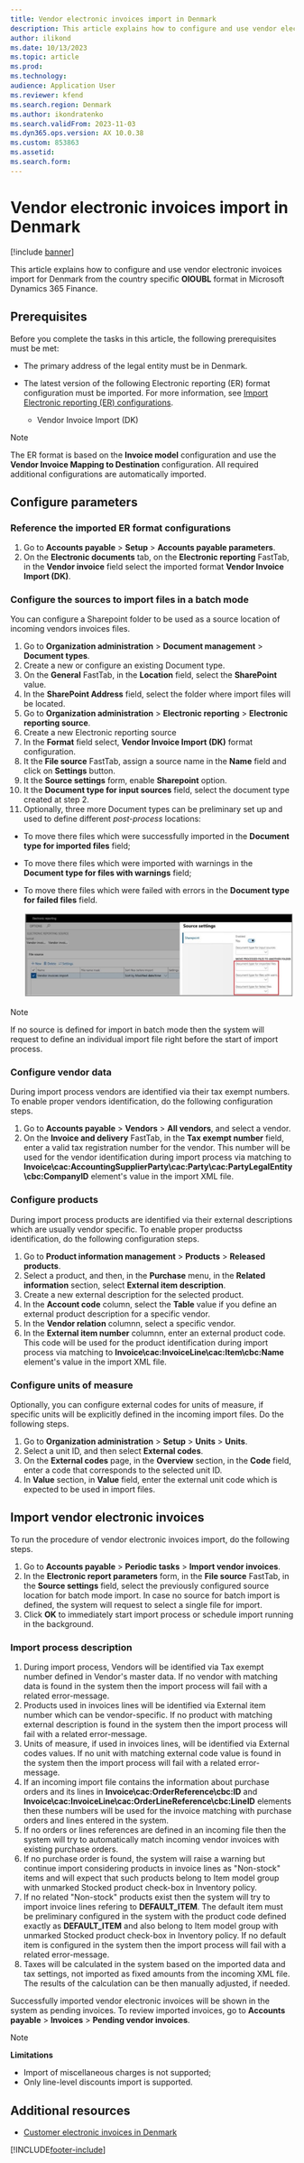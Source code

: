 ```yaml
---
title: Vendor electronic invoices import in Denmark
description: This article explains how to configure and use vendor electronic invoices import in Denmark in Microsoft Dynamics 365 Finance.
author: ilikond
ms.date: 10/13/2023
ms.topic: article
ms.prod: 
ms.technology: 
audience: Application User
ms.reviewer: kfend
ms.search.region: Denmark
ms.author: ikondratenko
ms.search.validFrom: 2023-11-03
ms.dyn365.ops.version: AX 10.0.38
ms.custom: 853863
ms.assetid: 
ms.search.form: 
---
```


# Vendor electronic invoices import in Denmark

[!include [banner](../../includes/banner.md)]

This article explains how to configure and use vendor electronic invoices import for Denmark from the country specific **OIOUBL** format in Microsoft Dynamics 365 Finance.

## Prerequisites

Before you complete the tasks in this article, the following prerequisites must be met:

- The primary address of the legal entity must be in Denmark.
- The latest version of the following Electronic reporting (ER) format configuration must be imported. For more information, see [Import Electronic reporting (ER) configurations](../../../fin-ops-core/dev-itpro/analytics/electronic-reporting-import-ger-configurations.md).


    - Vendor Invoice Import (DK)
        
> [!NOTE]
> The ER format is based on the **Invoice model** configuration and use the **Vendor Invoice Mapping to Destination** configuration. All required additional configurations are automatically imported.

## Configure parameters

### Reference the imported ER format configurations

1. Go to **Accounts payable** \> **Setup** \> **Accounts payable parameters**.
2. On the **Electronic documents** tab, on the **Electronic reporting** FastTab, in the **Vendor invoice** field select the imported format **Vendor Invoice Import (DK)**.
    
### Configure the sources to import files in a batch mode

You can configure a Sharepoint folder to be used as a source location of incoming vendors invoices files.

1. Go to **Organization administration** \> **Document management** \> **Document types**.
2. Create a new or configure an existing Document type.
3. On the **General** FastTab, in the **Location** field, select the **SharePoint** value.
4. In the **SharePoint Address** field, select the folder where import files will be located.
5. Go to **Organization administration** \> **Electronic reporting** \> **Electronic reporting source**.
6. Create a new Electronic reporting source
7. In the **Format** field select, **Vendor Invoice Import (DK)** format configuration.
8. It the **File source** FastTab, assign a source name in the **Name** field and click on **Settings** button.
9. It the **Source settings** form, enable **Sharepoint** option.
10. It the **Document type for input sources** field, select the document type created at step 2.
11. Optionally, three more Document types can be preliminary set up and used to define different *post-process* locations:
  - To move there files which were successfully imported in the **Document type for imported files** field;
  - To move there files which were imported with warnings in the **Document type for files with warnings** field;
  - To move there files which were failed with errors in the **Document type for failed files** field.
    
    ![ER source settings](../media/emea-dnk-er-source.jpg)

> [!NOTE]
> If no source is defined for import in batch mode then the system will request to define an individual import file right before the start of import process.

### Configure vendor data

During import process vendors are identified via their tax exempt numbers. To enable proper vendors identification, do the following configuration steps.

1. Go to **Accounts payable** \> **Vendors** \> **All vendors**, and select a vendor.
2. On the **Invoice and delivery** FastTab, in the **Tax exempt number** field, enter a valid tax registration number for the vendor. This number will be used for the vendor identification during import process via matching to **Invoice\cac:AccountingSupplierParty\cac:Party\cac:PartyLegalEntity\cbc:CompanyID** element's value in the import XML file.

### Configure products

During import process products are identified via their external descriptions which are usually vendor specific. To enable proper productss identification, do the following configuration steps.

1. Go to **Product information management** \> **Products** \> **Released products**.
2. Select a product, and then, in the **Purchase** menu, in the **Related information** section, select **External item description**.
3. Create a new external description for the selected product.
4. In the **Account code** column, select the **Table** value if you define an external product description for a specific vendor. 
5. In the **Vendor relation** columnn, select a specific vendor.
6. In the **External item number** columnn, enter an external product code. This code will be used for the product identification during import process via matching to **Invoice\cac:InvoiceLine\cac:Item\cbc:Name** element's value in the import XML file.

### Configure units of measure

Optionally, you can configure external codes for units of measure, if specific units will be explicitly defined in the incoming import files. Do the following steps.

1. Go to **Organization administration** \> **Setup** \> **Units** \> **Units**.
2. Select a unit ID, and then select **External codes**.
3. On the **External codes** page, in the **Overview** section, in the **Code** field, enter a code that corresponds to the selected unit ID.
4. In **Value** section, in **Value** field, enter the external unit code which is expected to be used in import files.


## Import vendor electronic invoices

To run the procedure of vendor electronic invoices import, do the following steps.

1. Go to **Accounts payable** \> **Periodic tasks** \> **Import vendor invoices**.
2. In the **Electronic report parameters** form, in the **File source** FastTab, in the **Source settings** field, select the previously configured source location for batch mode import. In case no source for batch import is defined, the system will request to select a single file for import.
3. Click **OK** to immediately start import process or schedule import running in the background.

### Import process description

1. During import process, Vendors will be identified via Tax exempt number defined in Vendor's master data. If no vendor with matching data is found in the system then the import process will fail with a related error-message.
2. Products used in invoices lines will be identified via External item number which can be vendor-specific. If no product with matching external description is found in the system then the import process will fail with a related error-message.
3. Units of measure, if used in invoices lines, will be identified via External codes values. If no unit with matching external code value is found in the system then the import process will fail with a related error-message.
4. If an incoming import file contains the information about purchase orders and its lines in **Invoice\cac:OrderReference\cbc:ID** and **Invoice\cac:InvoiceLine\cac:OrderLineReference\cbc:LineID** elements then these numbers will be used for the invoice matching with purchase orders and lines entered in the system.
5. If no orders or lines references are defined in an incoming file then the system will try to automatically match incoming vendor invoices with existing purchase orders.
6. If no purchase order is found, the system will raise a warning but continue import considering products in invoice lines as "Non-stock" items and will expect that such products belong to Item model group with unmarked Stocked product check-box in Inventory policy. 
7. If no related "Non-stock" products exist then the system will try to import invoice lines refering to **DEFAULT_ITEM**. The default item must be preliminary configured in the system with the product code defined exactly as **DEFAULT_ITEM** and also belong to Item model group with unmarked Stocked product check-box in Inventory policy. If no default item is configured in the system then the import process will fail with a related error-message.
8. Taxes will be calculated in the system based on the imported data and tax settings, not imported as fixed amounts from the incoming XML file. The results of the calculation can be then manually adjusted, if needed.

Successfully imported vendor electronic invoices will be shown in the system as pending invoices. To review imported invoices, go to **Accounts payable** > **Invoices** > **Pending vendor invoices**. 

> [!NOTE]
> **Limitations**
>  - Import of miscellaneous charges is not supported;
>  - Only line-level discounts import is supported.

## Additional resources

- [Customer electronic invoices in Denmark](../norway/emea-dnk-e-invoices.md)

[!INCLUDE[footer-include](../../../includes/footer-banner.md)]


